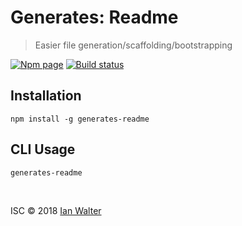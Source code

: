# Generates: Readme
> Easier file generation/scaffolding/bootstrapping

[![Npm page][npm-image]][npm-url]
[![Build status][build-image]][build-url]

## Installation

```fish
npm install -g generates-readme
```

## CLI Usage

```fish
generates-readme
```

&nbsp;

ISC &copy; 2018 [Ian Walter](https://iankwalter.com)

[npm-image]: https://img.shields.io/npm/v/generates.svg
[npm-url]: https://www.npmjs.com/package/generates
[build-image]: https://circleci.com/ianwalter/generates.svg
[build-url]: https://circleci.com/ianwalter/generates
